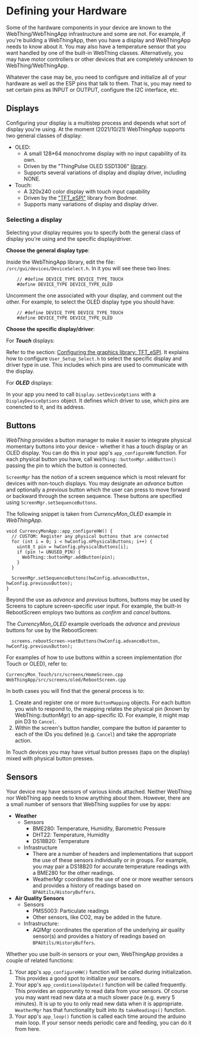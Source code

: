 # Defining your Hardware

Some of the hardware components in your device are known to the WebThing/WebThingApp infrastructure and some are not. For example, if you're building a WebThingApp, then you have a display and WebThingApp needs to know about it. You may also have a temperature sensor that you want handled by one of the built-in WebThing classes. Alternatively, you may have motor controllers or other devices that are completely unknown to WebThing/WebThingApp.

Whatever the case may be, you need to configure and initialize all of your hardware as well as the ESP pins that talk to them. That is, you may need to set certain pins as INPUT or OUTPUT, configure the I2C interface, etc.

## Displays

Configuring your display is a multistep process and depends what sort of display you're using. At the moment (2021/10/21) WebThingApp supports two general classes of display:

* OLED:
	* A small 128*64 monochrome display with no input capability of its own.
	* Driven by the "ThingPulse OLED SSD1306" [library](https://github.com/ThingPulse/esp8266-oled-ssd1306).
	* Supports several variations of display and display driver, including NONE.
* Touch:
	* A 320x240 color display with touch input capability
	* Driven by the ["TFT_eSPI"](https://github.com/Bodmer/TFT_eSPI) library from Bodmer.
	* Supports many variations of display and display driver.

### Selecting a display

Selecting your display requires you to specify both the general class of display you're using and the specific display/driver.

**Choose the general display type**:

Inside the WebThingApp library, edit the file: `/src/gui/devices/DeviceSelect.h`. In it you will see these two lines:

````
	// #define DEVICE_TYPE DEVICE_TYPE_TOUCH
	#define DEVICE_TYPE DEVICE_TYPE_OLED
````
Uncomment the one associated with your display, and comment out the other. For example, to select the OLED display type you should have:

````
	// #define DEVICE_TYPE DEVICE_TYPE_TOUCH
	#define DEVICE_TYPE DEVICE_TYPE_OLED
````

**Choose the specific display/driver**:

For ***Touch*** displays:

Refer to the section: [Configuring the graphics library: TFT_eSPI](https://github.com/jpasqua/WebThingApp#configuring-the-graphics-library-tft_espi). It explains how to configure `User_Setup_Select.h` to select the specific display and driver type in use. This includes which pins are used to communicate with the display.

For ***OLED*** displays:

In your app you need to call `Display.setDeviceOptions` with a `DisplayDeviceOptions` object. It defines which driver to use, which pins are conencted to it, and its address.


## Buttons

*WebThing* provides a button manager to make it easier to integrate physical momentary buttons into your device - whether it has a touch display or an OLED display. You can do this in your app's `app_configureHW` function. For each physical button you have, call `WebThing::buttonMgr.addButton()` passing the pin to which the button is connected.

`ScreenMgr` has the notion of a screen sequence which is most relevant for devices with non-touch displays. You may designate an *advance* button and optionally a *previous* button which the user can press to move forward or backward through the screen sequence. These buttons are specified using `ScreenMgr.setSequenceButtons`.

The following snippet is taken from *CurrencyMon_OLED* example in *WebThingApp*. 

````
void CurrencyMonApp::app_configureHW() {
  // CUSTOM: Register any physical buttons that are connected
  for (int i = 0; i < hwConfig.nPhysicalButtons; i++) {
    uint8_t pin = hwConfig.physicalButtons[i];
    if (pin != UNUSED_PIN) {
      WebThing::buttonMgr.addButton(pin);
    }
  }

  ScreenMgr.setSequenceButtons(hwConfig.advanceButton, hwConfig.previousButton);
}
````

Beyond the use as *advance* and *previous* buttons, buttons may be used by Screens to capture screen-specific user input. For example, the built-in RebootScreen employs two buttons as *confirm* and *cancel* buttons.

The *CurrencyMon_OLED* example overloads the *advance* and *previous* buttons for use by the RebootScreen:

````
  screens.rebootScreen->setButtons(hwConfig.advanceButton, hwConfig.previousButton);
````

For examples of how to use buttons within a screen implementation (for Touch or OLED), refer to:

````
CurrencyMon_Touch/src/screens/HomeScreen.cpp
WebThingApp/src/screens/oled/RebootScreen.cpp
````

In both cases you will find that the general process is to:

1. Create and register one or more `ButtonMapping` objects. For each button you wish to respond to, the mapping relates the physical pin (known by WebThing::buttonMgr) to an app-specific ID. For example, it might map pin D3 to `Cancel`.
2. Within the screen's button handler, compare the button id paramter to each of the IDs you defined (e.g. `Cancel`) and take the appropriate action.

In Touch devices you may have virtual button presses (taps on the display) mixed with physical button presses.

## Sensors

Your device may have sensors of various kinds attached. Neither WebThing nor WebThing app needs to know anything about them. However, there are a small number of sensors that WebThing supplies for use by apps:

* **Weather**
	* Sensors
		* BME280: Temperature, Humidity, Barometric Pressure
		* DHT22: Temperature, Humidity
		* DS18B20: Temperature
	* Infrastructure
		* There are a number of headers and implementations that support the use of these sensors individually or in groups. For example, you may pair a DS18B20 for accurate temperature readings with a BME280 for the other readings.
		* WeatherMgr coordinates the use of one or more weather sensors and provides a history of readings based on `BPAUtils/HistoryBuffers`. 
* **Air Quality Sensors**
	* Sensors
		* PMS5003: Particulate readings
		* Other sensors, like CO2, may be added in the future.
	* Infrastructure:
		* AQIMgr coordinates the operation of the underlying air quality sensor(s) and provides a history of readings based on `BPAUtils/HistoryBuffers`.

Whether you use built-in sensors or your own, WebThingApp provides a couple of related functions:

1. Your app's `app_configureHW()` function will be called during initialization. This provides a good spot to initialize your sensors.
2. Your app's `app_conditionalUpdate()` function will be called frequently. This provides an opporunity to read data from your sensors. Of course you may want read new data at a much slower pace (e.g. every 5 minutes). It is up to you to only read new data when it is appropriate. `WeatherMgr` has that functionality built into its `takeReadings()` function.
3. Your app's `app_loop()` function is called each time around the arduino main loop. If your sensor needs periodic care and feeding, you can do it from here.